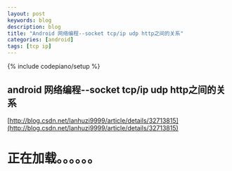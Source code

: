 ```yaml
---
layout: post
keywords: blog
description: blog
title: "Android 网络编程--socket tcp/ip udp http之间的关系"
categories: [android]
tags: [tcp ip]
---
```

{% include codepiano/setup %}


##  android 网络编程--socket tcp/ip udp http之间的关系

[http://blog.csdn.net/lanhuzi9999/article/details/32713815](http://blog.csdn.net/lanhuzi9999/article/details/32713815)

# 正在加载。。。。。。

